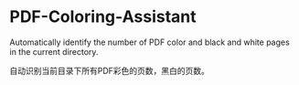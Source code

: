 # PDF-Coloring-Assistant

Automatically identify the number of PDF color and black and white pages in the current directory.

自动识别当前目录下所有PDF彩色的页数，黑白的页数。
